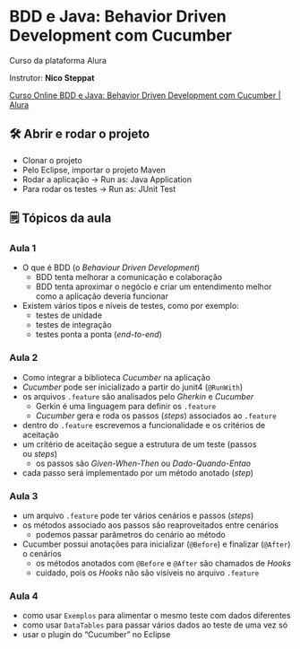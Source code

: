 # BDD e Java: Behavior Driven Development com Cucumber

Curso da plataforma Alura

Instrutor: **Nico Steppat**

[Curso Online BDD e Java: Behavior Driven Development com Cucumber | Alura](https://cursos.alura.com.br/course/bdd-cucumber-java)

## 🛠️ Abrir e rodar o projeto

- Clonar o projeto
- Pelo Eclipse, importar o projeto Maven
- Rodar a aplicação → Run as: Java Application
- Para rodar os testes → Run as: JUnit Test

## 🗒️ Tópicos da aula

### Aula 1

- O que é BDD (o *Behaviour Driven Development*)
    - BDD tenta melhorar a comunicação e colaboração
    - BDD tenta aproximar o negócio e criar um entendimento melhor como a aplicação deveria funcionar
- Existem vários tipos e níveis de testes, como por exemplo:
    - testes de unidade
    - testes de integração
    - testes ponta a ponta (*end-to-end*)

### Aula 2

- Como integrar a biblioteca *Cucumber* na aplicação
- *Cucumber* pode ser inicializado a partir do junit4 (`@RunWith`)
- os arquivos `.feature` são analisados pelo *Gherkin* e *Cucumber*
    - Gerkin é uma linguagem para definir os `.feature`
    - *Cucumber* gera e roda os passos (*steps*) associados ao `.feature`
- dentro do `.feature` escrevemos a funcionalidade e os critérios de aceitação
- um critério de aceitação segue a estrutura de um teste (passos ou *steps*)
    - os passos são *Given-When-Then* ou *Dado-Quando-Entao*
- cada passo será implementado por um método anotado (*step*)

### Aula 3

- um arquivo `.feature` pode ter vários cenários e passos (*steps*)
- os métodos associado aos passos são reaproveitados entre cenários
    - podemos passar parâmetros do cenário ao método
- Cucumber possui anotações para inicializar (`@Before`) e finalizar (`@After`) o cenários
    - os métodos anotados com `@Before` e `@After` são chamados de *Hooks*
    - cuidado, pois os *Hooks* não são visíveis no arquivo `.feature`

### Aula 4

- como usar `Exemplos` para alimentar o mesmo teste com dados diferentes
- como usar `DataTables` para passar vários dados ao teste de uma vez só
- usar o plugin do “Cucumber” no Eclipse
